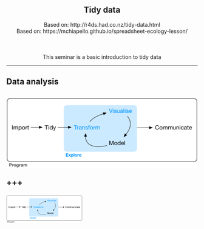 <center><h2>Tidy data</h2></center>

<center>Based on: http://r4ds.had.co.nz/tidy-data.html</center>
<center>Based on: https://mchiapello.github.io/spreadsheet-ecology-lesson/</center>
<br>
<br>
<br>
<center>This seminar is a basic introduction to tidy data</center>

---

<h2>Data analysis<h2>

![image1](figures/data-science-explore.png)

+++

<img src="figures/data-science-explore.png" alt="Drawing" style="width: 200px;"/>
